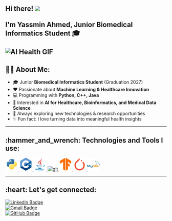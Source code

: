<h2 align="left">
 <abc>
  <br>Hi there! <img src="https://user-images.githubusercontent.com/42378118/110234147-e3259600-7f4e-11eb-95be-0c4047144dea.gif" width="30"><br>
  <br> I'm <strong>Yassmin Ahmed</strong>, Junior Biomedical Informatics Student 🎓<br>
  <br>
    <img src="https://media.giphy.com/media/NKEt9elQ5cR68/giphy.gif" alt="AI Health GIF" width="500">
 </abc>
</h2> 

<h2 align="left">👩‍💻 About Me:</h2>

- 🎓 Junior **Biomedical Informatics Student** (Graduation 2027)  
- ❤️ Passionate about **Machine Learning & Healthcare Innovation**  
- 💻 Programming with **Python, C++, Java**  
- 🔬 Interested in **AI for Healthcare, Bioinformatics, and Medical Data Science**  
- 🚀 Always exploring new technologies & research opportunities  
- ✨ Fun fact: I love turning data into meaningful health insights  

---

<h2 align="left">:hammer_and_wrench: Technologies and Tools I use:</h2>
<p align="left">
    <a href="https://www.python.org/" target="_blank"> <img src="https://raw.githubusercontent.com/devicons/devicon/master/icons/python/python-original.svg" alt="python" width="40" height="40"/> </a>
    <a href="https://isocpp.org/" target="_blank"> <img src="https://raw.githubusercontent.com/devicons/devicon/master/icons/cplusplus/cplusplus-original.svg" alt="c++" width="40" height="40"/> </a>
    <a href="https://www.java.com/" target="_blank"> <img src="https://raw.githubusercontent.com/devicons/devicon/master/icons/java/java-original.svg" alt="java" width="40" height="40"/> </a>
    <a href="https://git-scm.com/" target="_blank"> <img src="https://www.vectorlogo.zone/logos/git-scm/git-scm-icon.svg" alt="git" width="40" height="40"/> </a>
    <a href="https://www.tensorflow.org/" target="_blank"> <img src="https://raw.githubusercontent.com/devicons/devicon/master/icons/tensorflow/tensorflow-original.svg" alt="tensorflow" width="40" height="40"/> </a>
    <a href="https://pytorch.org/" target="_blank"> <img src="https://raw.githubusercontent.com/devicons/devicon/master/icons/pytorch/pytorch-original.svg" alt="pytorch" width="40" height="40"/> </a>
    <a href="https://www.mysql.com/" target="_blank"> <img src="https://raw.githubusercontent.com/devicons/devicon/master/icons/mysql/mysql-original-wordmark.svg" alt="mysql" width="40" height="40"/> </a>
</p>

---

<h2 align="left">:heart: Let's get connected:</h2>

[![Linkedin Badge](https://img.shields.io/badge/-YassminAhmed-blue?style=flat-square&logo=Linkedin&logoColor=white&link=https://www.linkedin.com/in/yassminahmedln/)](https://www.linkedin.com/in/yassminahmedln/)  
[![Gmail Badge](https://img.shields.io/badge/-Y.Ahmed2354@nu.edu.eg-red?style=flat-square&logo=gmail&logoColor=white&link=mailto:Y.Ahmed2354@nu.edu.eg)](mailto:Y.Ahmed2354@nu.edu.eg)  
[![GitHub Badge](https://img.shields.io/badge/-YassminAhmed-black?style=flat-square&logo=github&logoColor=white&link=https://github.com/YassminAhmed10)](https://github.com/YassminAhmed10)
